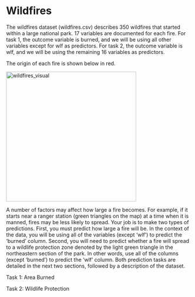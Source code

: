 # Wildfires

The wildfires dataset (wildfires.csv) describes 350 wildfires that started within a large national park. 17 variables are documented for each fire. For task 1, the outcome variable is burned, and we will be using all other variables except for wlf as predictors. For task 2, the outcome variable is wlf, and we will be using the remaining 16 variables as predictors. 

The origin of each fire is shown below in red.

<img width="354" alt="wildfires_visual" src="https://cloud.githubusercontent.com/assets/22163404/20633797/e30bc604-b30f-11e6-851e-f7764c27c503.PNG">

A number of factors may affect how large a fire becomes. For example, if it starts near a ranger station (green
triangles on the map) at a time when it is manned, fires may be less likely to spread.
Your job is to make two types of predictions. First, you must predict how large a fire will be. In the context
of the data, you will be using all of the variables (except ‘wlf’) to predict the ‘burned’ column.
Second, you will need to predict whether a fire will spread to a wildlife protection zone denoted by the light
green triangle in the northeastern section of the park. In other words, use all of the columns (except ‘burned’)
to predict the ‘wlf’ column.
Both prediction tasks are detailed in the next two sections, followed by a description of the dataset.

Task 1: Area Burned

Task 2: Wildlife Protection
